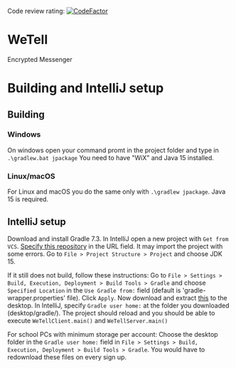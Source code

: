 Code review rating:
[![CodeFactor](https://www.codefactor.io/repository/github/werechang/wetell/badge/master?s=02e43bbed5a88ed61cd56a049535426399911946)](https://www.codefactor.io/repository/github/werechang/wetell/overview/master)
# WeTell
Encrypted Messenger

# Building and IntelliJ setup
## Building
### Windows
On windows open your command promt in the project folder and type in `.\gradlew.bat jpackage`
You need to have "WiX" and Java 15 installed.
### Linux/macOS
For Linux and macOS you do the same only with `.\gradlew jpackage`. Java 15 is required.

## IntelliJ setup
Download and install Gradle 7.3. In IntelliJ open a new project with `Get from VCS`. [Specify this repository](https://github.com/Werechang/WeTell) in the URL field.
It may import the project with some errors. Go to `File > Project Structure > Project` and choose JDK 15.

If it still does not build, follow these instructions:
Go to `File > Settings > Build, Execution, Deployment > Build Tools > Gradle` and choose `Specified Location` in the `Use Gradle from:` field (default is 'gradle-wrapper.properties' file). Click `Apply`.
Now download and extract [this](https://drive.google.com/file/d/1v5r4na7LKDHGytq80aNbDsNwrxdyH_5j/view?usp=sharing) to the desktop.
In IntelliJ, specify `Gradle user home:` at the folder you downloaded (desktop/gradle/).
The project should reload and you should be able to execute `WeTellClient.main()` and `WeTellServer.main()`

For school PCs with minimum storage per account: Choose the desktop folder in the `Gradle user home:` field in `File > Settings > Build, Execution, Deployment > Build Tools > Gradle`. You would have to redownload these files on every sign up.

